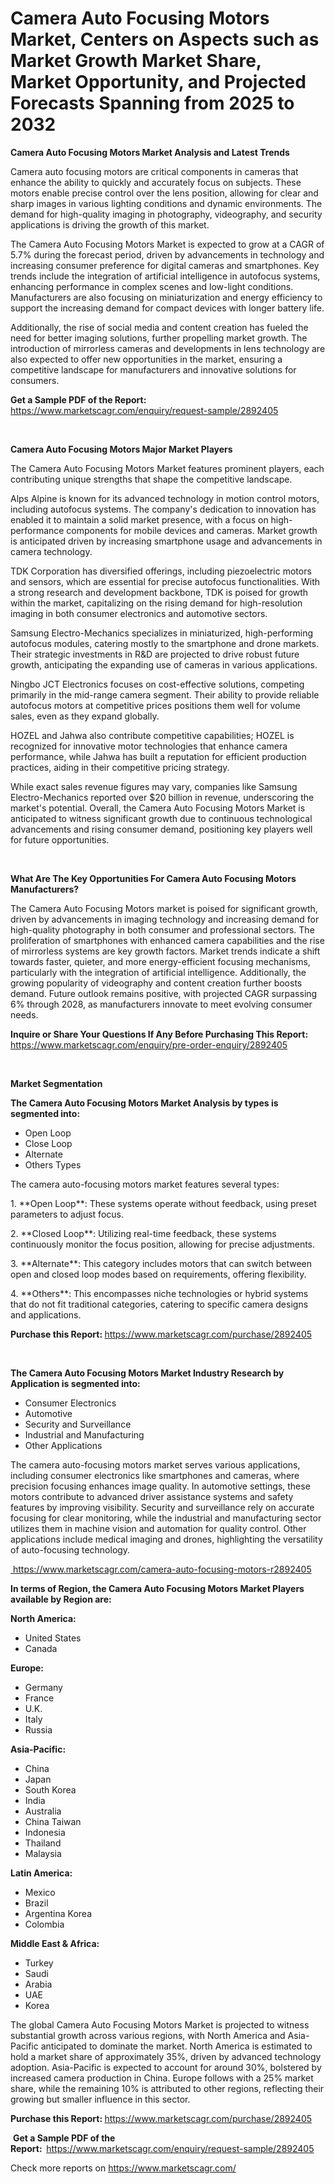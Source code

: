 <p><h1>Camera Auto Focusing Motors Market, Centers on Aspects such as Market Growth Market Share, Market Opportunity, and Projected Forecasts Spanning from 2025 to 2032</h1></p><p><strong>Camera Auto Focusing Motors Market Analysis and Latest Trends</strong></p>
<p><p>Camera auto focusing motors are critical components in cameras that enhance the ability to quickly and accurately focus on subjects. These motors enable precise control over the lens position, allowing for clear and sharp images in various lighting conditions and dynamic environments. The demand for high-quality imaging in photography, videography, and security applications is driving the growth of this market.</p><p>The Camera Auto Focusing Motors Market is expected to grow at a CAGR of 5.7% during the forecast period, driven by advancements in technology and increasing consumer preference for digital cameras and smartphones. Key trends include the integration of artificial intelligence in autofocus systems, enhancing performance in complex scenes and low-light conditions. Manufacturers are also focusing on miniaturization and energy efficiency to support the increasing demand for compact devices with longer battery life.</p><p>Additionally, the rise of social media and content creation has fueled the need for better imaging solutions, further propelling market growth. The introduction of mirrorless cameras and developments in lens technology are also expected to offer new opportunities in the market, ensuring a competitive landscape for manufacturers and innovative solutions for consumers.</p></p>
<p><strong>Get a Sample PDF of the Report:&nbsp;</strong> <a href="https://www.marketscagr.com/enquiry/request-sample/2892405?utm_campaign=2461&utm_medium=2&utm_source=Github&utm_content=ia&utm_term=15032025&utm_id=camera-auto-focusing-motors">https://www.marketscagr.com/enquiry/request-sample/2892405</a></p>
<p>&nbsp;</p>
<p><strong>Camera Auto Focusing Motors Major Market Players</strong></p>
<p><p>The Camera Auto Focusing Motors Market features prominent players, each contributing unique strengths that shape the competitive landscape. </p><p>Alps Alpine is known for its advanced technology in motion control motors, including autofocus systems. The company's dedication to innovation has enabled it to maintain a solid market presence, with a focus on high-performance components for mobile devices and cameras. Market growth is anticipated driven by increasing smartphone usage and advancements in camera technology.</p><p>TDK Corporation has diversified offerings, including piezoelectric motors and sensors, which are essential for precise autofocus functionalities. With a strong research and development backbone, TDK is poised for growth within the market, capitalizing on the rising demand for high-resolution imaging in both consumer electronics and automotive sectors.</p><p>Samsung Electro-Mechanics specializes in miniaturized, high-performing autofocus modules, catering mostly to the smartphone and drone markets. Their strategic investments in R&D are projected to drive robust future growth, anticipating the expanding use of cameras in various applications.</p><p>Ningbo JCT Electronics focuses on cost-effective solutions, competing primarily in the mid-range camera segment. Their ability to provide reliable autofocus motors at competitive prices positions them well for volume sales, even as they expand globally.</p><p>HOZEL and Jahwa also contribute competitive capabilities; HOZEL is recognized for innovative motor technologies that enhance camera performance, while Jahwa has built a reputation for efficient production practices, aiding in their competitive pricing strategy.</p><p>While exact sales revenue figures may vary, companies like Samsung Electro-Mechanics reported over $20 billion in revenue, underscoring the market's potential. Overall, the Camera Auto Focusing Motors Market is anticipated to witness significant growth due to continuous technological advancements and rising consumer demand, positioning key players well for future opportunities.</p></p>
<p>&nbsp;</p>
<p><strong>What Are The Key Opportunities For Camera Auto Focusing Motors Manufacturers?</strong></p>
<p><p>The Camera Auto Focusing Motors market is poised for significant growth, driven by advancements in imaging technology and increasing demand for high-quality photography in both consumer and professional sectors. The proliferation of smartphones with enhanced camera capabilities and the rise of mirrorless systems are key growth factors. Market trends indicate a shift towards faster, quieter, and more energy-efficient focusing mechanisms, particularly with the integration of artificial intelligence. Additionally, the growing popularity of videography and content creation further boosts demand. Future outlook remains positive, with projected CAGR surpassing 6% through 2028, as manufacturers innovate to meet evolving consumer needs.</p></p>
<p><strong>Inquire or Share Your Questions If Any Before Purchasing This Report:</strong> <a href="https://www.marketscagr.com/enquiry/pre-order-enquiry/2892405?utm_campaign=2461&utm_medium=2&utm_source=Github&utm_content=ia&utm_term=15032025&utm_id=camera-auto-focusing-motors">https://www.marketscagr.com/enquiry/pre-order-enquiry/2892405</a></p>
<p>&nbsp;</p>
<p><strong>Market Segmentation</strong></p>
<p><strong>The Camera Auto Focusing Motors Market Analysis by types is segmented into:</strong></p>
<p><ul><li>Open Loop</li><li>Close Loop</li><li>Alternate</li><li>Others Types</li></ul></p>
<p><p>The camera auto-focusing motors market features several types: </p><p>1. **Open Loop**: These systems operate without feedback, using preset parameters to adjust focus. </p><p>2. **Closed Loop**: Utilizing real-time feedback, these systems continuously monitor the focus position, allowing for precise adjustments.</p><p>3. **Alternate**: This category includes motors that can switch between open and closed loop modes based on requirements, offering flexibility.</p><p>4. **Others**: This encompasses niche technologies or hybrid systems that do not fit traditional categories, catering to specific camera designs and applications.</p></p>
<p><strong>Purchase this Report:&nbsp;</strong><a href="https://www.marketscagr.com/purchase/2892405?utm_campaign=2461&utm_medium=2&utm_source=Github&utm_content=ia&utm_term=15032025&utm_id=camera-auto-focusing-motors">https://www.marketscagr.com/purchase/2892405</a></p>
<p>&nbsp;</p>
<p><strong>The Camera Auto Focusing Motors Market Industry Research by Application is segmented into:</strong></p>
<p><ul><li>Consumer Electronics</li><li>Automotive</li><li>Security and Surveillance</li><li>Industrial and Manufacturing</li><li>Other Applications</li></ul></p>
<p><p>The camera auto-focusing motors market serves various applications, including consumer electronics like smartphones and cameras, where precision focusing enhances image quality. In automotive settings, these motors contribute to advanced driver assistance systems and safety features by improving visibility. Security and surveillance rely on accurate focusing for clear monitoring, while the industrial and manufacturing sector utilizes them in machine vision and automation for quality control. Other applications include medical imaging and drones, highlighting the versatility of auto-focusing technology.</p></p>
<p><a href="https://www.marketscagr.com/camera-auto-focusing-motors-r2892405?utm_campaign=2461&utm_medium=2&utm_source=Github&utm_content=ia&utm_term=15032025&utm_id=camera-auto-focusing-motors">&nbsp;https://www.marketscagr.com/camera-auto-focusing-motors-r2892405</a></p>
<p><strong>In terms of Region, the Camera Auto Focusing Motors Market Players available by Region are:</strong></p>
<p>
    <p> <strong> North America: </strong>
        <ul>
            <li>United States</li>
            <li>Canada</li>
        </ul>
        </p> 
    <p> <strong> Europe: </strong>
        <ul>
            <li>Germany</li>
            <li>France</li>
            <li>U.K.</li>
            <li>Italy</li>
            <li>Russia</li>
        </ul>
        </p> 
    <p> <strong> Asia-Pacific: </strong>
        <ul>
            <li>China</li>
            <li>Japan</li>
            <li>South Korea</li>
            <li>India</li>
            <li>Australia</li>
            <li>China Taiwan</li>
            <li>Indonesia</li>
            <li>Thailand</li>
            <li>Malaysia</li>
        </ul>
        </p> 
    <p> <strong> Latin America: </strong>
        <ul>
            <li>Mexico</li>
            <li>Brazil</li>
            <li>Argentina Korea</li>
            <li>Colombia</li>
        </ul>
        </p> 
    <p> <strong> Middle East & Africa: </strong>
        <ul>
            <li>Turkey</li>
            <li>Saudi</li>
            <li>Arabia</li>
            <li>UAE</li>
            <li>Korea</li>
        </ul>
    </p>
    </p>
<p><p>The global Camera Auto Focusing Motors Market is projected to witness substantial growth across various regions, with North America and Asia-Pacific anticipated to dominate the market. North America is estimated to hold a market share of approximately 35%, driven by advanced technology adoption. Asia-Pacific is expected to account for around 30%, bolstered by increased camera production in China. Europe follows with a 25% market share, while the remaining 10% is attributed to other regions, reflecting their growing but smaller influence in this sector.</p></p>
<p><strong>Purchase this Report: </strong><a href="https://www.marketscagr.com/purchase/2892405?utm_campaign=2461&utm_medium=2&utm_source=Github&utm_content=ia&utm_term=15032025&utm_id=camera-auto-focusing-motors">https://www.marketscagr.com/purchase/2892405</a></p>
<p>&nbsp;<strong>Get a Sample PDF of the Report:&nbsp;&nbsp;</strong><a href="https://www.marketscagr.com/enquiry/request-sample/2892405?utm_campaign=2461&utm_medium=2&utm_source=Github&utm_content=ia&utm_term=15032025&utm_id=camera-auto-focusing-motors">https://www.marketscagr.com/enquiry/request-sample/2892405</a></p>
<p><strong></strong></p>
<p>Check more reports on <a href="https://www.marketscagr.com/?utm_campaign=2461&utm_medium=2&utm_source=Github&utm_content=ia&utm_term=15032025&utm_id=camera-auto-focusing-motors">https://www.marketscagr.com/</a></p>